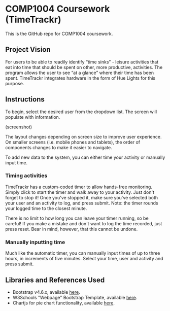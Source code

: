 # COMP1004 Coursework (TimeTrackr)
 
This is the GitHub repo for COMP1004 coursework.
## Project Vision
For users to be able to readily identify “time sinks” - leisure activities that eat into time that should be spent on other, more productive, activities. The program allows the user to see “at a glance” where their time has been spent. TimeTrackr integrates hardware in the form of Hue Lights for this purpose.

## Instructions

To begin, select the desired user from the dropdown list. The screen will populate with information.

(screenshot)

The layout changes depending on screen size to improve user experience. On smaller screens (i.e. mobile phones and tablets), the order of components changes to make it easier to navigate.

To add new data to the system, you can either time your activity or manually input time.

### Timing activities

TimeTrackr has a custom-coded timer to allow hands-free monitoring. Simply click to start the timer and walk away to your activity. Just don't forget to stop it! Once you've stopped it, make sure you've selected both your user and an activity to log, and press submit. Note: the timer rounds your logged time to the closest minute. 

There is no limit to how long you can leave your timer running, so be careful! If you make a mistake and don't want to log the time recorded, just press reset. Bear in mind, however, that this cannot be undone.

### Manually inputting time

Much like the automatic timer, you can manually input times of up to three hours, in increments of five minutes. Select your time, user and activity and press submit.

## Libraries and References Used

- Bootstrap v4.6.x, available [here](https://getbootstrap.com/docs/4.6/getting-started/download/).
- W3Schools "Webpage" Bootstrap Template, available [here](https://www.w3schools.com/bootstrap/bootstrap_templates.asp).
- Chartjs for pie chart functionality, available [here](https://www.chartjs.org/).
